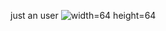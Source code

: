 just an user 
![]("https://github.com/matyokubov/matyokubov/blob/master/img1.png" "width=64 height=64")
